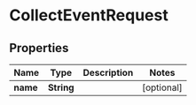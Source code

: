 

# CollectEventRequest

## Properties

Name | Type | Description | Notes
------------ | ------------- | ------------- | -------------
**name** | **String** |  |  [optional]



